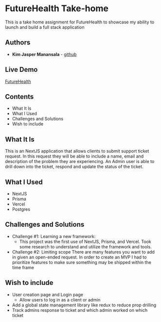 # FutureHealth Take-home

This is a take home assignment for FutureHealth to showcase my ability to launch and build a full stack application




## Authors

* **Kim Jasper Manansala** - [github](https://github.com/KimjManansala)



Live Demo
---

[FutureHealth](https://future-health-take-home-p34ujt86l-kimjmanansala.vercel.app/)


Contents
--- 
* What It Is
* What I Used
* Challenges and Solutions
* Wish to include

What It Is
---
This is an NextJS application that allows clients to submit support ticket request. In this request they will be able to include a name, email and description of the problem they are experiencing.
An Admin user is able to drill down into the ticket, respond and update the status of the ticket.

What I Used
---
* NextJS  
* Prisma
* Vercel
* Postgres

Challenges and Solutions
---

* Challenge #1: Learning a new framework:
  * This project was the first use of NextJS, Prisma, and Vercel. Took some research to understand and utilize the framework and tools.
* Challenge #2: Limiting scope
  There are many features you want to add in given an open-ended request. In order to create an MVP I had to prioritize features to make sure something may be shipped within the time frame

  
Wish to include
--
* User creation page and Login page
  * Allow users to log in as a client or admin
* Add a global state management library like redux to reduce prop drilling
* Track admins response to ticket and which admin worked on which ticket




